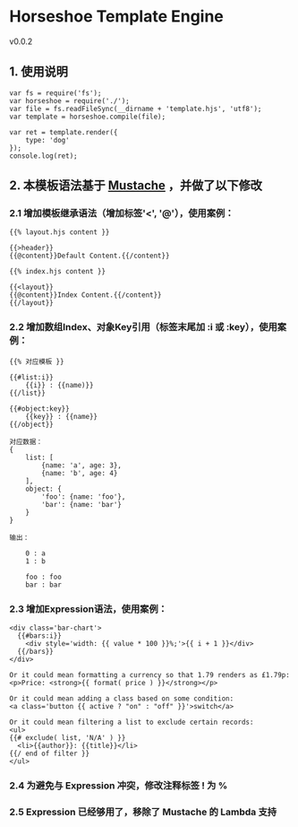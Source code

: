 # Horseshoe Template Engine
v0.0.2

## 1. 使用说明

```
var fs = require('fs');
var horseshoe = require('./');
var file = fs.readFileSync(__dirname + 'template.hjs', 'utf8');
var template = horseshoe.compile(file);

var ret = template.render({
    type: 'dog'
});
console.log(ret);
```

## 2. 本模板语法基于 [Mustache](http://mustache.github.io/mustache.5.html) ，并做了以下修改

### 2.1 增加模板继承语法（增加标签'<', '@'），使用案例：

```
{{% layout.hjs content }}

{{>header}}
{{@content}}Default Content.{{/content}}
```

```
{{% index.hjs content }}

{{<layout}}
{{@content}}Index Content.{{/content}}
{{/layout}}
```

### 2.2 增加数组Index、对象Key引用（标签末尾加 :i 或 :key），使用案例：

```
{{% 对应模板 }}

{{#list:i}}
    {{i}} : {{name)}}
{{/list}}

{{#object:key}}
    {{key}} : {{name}}
{{/object}}

对应数据：
{
    list: [
        {name: 'a', age: 3},
        {name: 'b', age: 4}
    ],
    object: {
        'foo': {name: 'foo'},
        'bar': {name: 'bar'}
    }
}

输出：

    0 : a
    1 : b

    foo : foo
    bar : bar
```

### 2.3 增加Expression语法，使用案例：

```
<div class='bar-chart'>
  {{#bars:i}}
    <div style='width: {{ value * 100 }}%;'>{{ i + 1 }}</div>
  {{/bars}}
</div>

Or it could mean formatting a currency so that 1.79 renders as £1.79p:
<p>Price: <strong>{{ format( price ) }}</strong></p>

Or it could mean adding a class based on some condition:
<a class='button {{ active ? "on" : "off" }}'>switch</a>

Or it could mean filtering a list to exclude certain records:
<ul>
{{# exclude( list, 'N/A' ) }}
  <li>{{author}}: {{title}}</li>
{{/ end of filter }}
</ul>
```

### 2.4 为避免与 Expression 冲突，修改注释标签 ! 为 %

### 2.5 Expression 已经够用了，移除了 Mustache 的 Lambda 支持